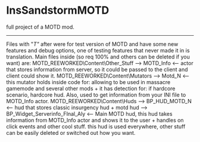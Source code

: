 # InsSandstormMOTD
full project of a MOTD mod.

----------------------------------------
Files with "_T"_ after were for test version of MOTD and have some new features and debug options, one of testing features that never made it in is translation.
Main files inside (so req 100% and others can be deleted if you want) are:
MOTD_REEWORKED\Content\Other_Stuff --> MOTD_Info <-- actor that stores information from server, so it could be passed to the client and client could show it.
MOTD_REEWORKED\Content\Mutators --> Motd_N  <-- this mutator holds inside code for: allowing to be used in massacre gamemode and several other mods + it has detection for: if hardcore scenario, hardcore hud. Also, used to get information from your INI file to MOTD_Info actor.
MOTD_REEWORKED\Content\Huds --> BP_HUD_MOTD_N <-- hud that stores classic insurgency hud + motd hud
                            --> BP_Widget_Serverinfo_FInal_Aly <-- Main MOTD hud, this hud takes information from MOTD_Info actor and shows it to the user + handles on click events and other cool stuff. this hud is used everywhere, other stuff can be easily deleted or switched out how you want.
